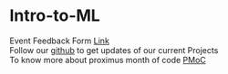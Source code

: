 # Intro-to-ML
Event Feedback Form [Link](https://goo.gl/forms/yDatpJlRZweo4kWD2)
<br>
Follow our [github](https://github.com/proximus-coding-society) to get updates of our current Projects
<br>
To know more about proximus month of code [PMoC](https://github.com/proximus-coding-society/PMoC)
